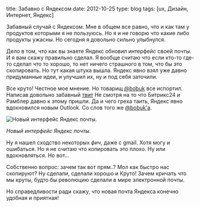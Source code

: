 title: Забавно с Яндексом
date: 2012-10-25
type: blog
tags: [ux, Дизайн, Интернет, Яндекс]

Забавный случай с Яндексом. Мне в общем все равно, что и как там у продуктов которыми я не пользуюсь. Но я и не говорю что какие либо продукты ужасны. Но сегодня я довольно сильно улыбнулся. 

Дело в том, что как вы знаете Яндекс обновил интерфейс своей почты. И я вам скажу правильно сделал. Я вообще считаю что если кто-то где-то сделал что то хорошо, то нет ничего страшного в том, что бы это скопировать. Но тут какая штука вышла. Яндекс явно взял уже давно придуманные идеи, и улучшил их, ну и под себя заточили. 

Все круто! Честное мое мнение. Но товарищ [@bobuk](https://twitter.com/bobuk) все испортил. Написав довольно забавный [твит](https://twitter.com/bobuk/status/261414423367929857) Не смотря на то что Битрикс24 и Рамблер давно к этому пришли. Да и чего греха таить, Яндекс явно вдохновился новым Outlook. Со слов того же [@bobuk'a](https://twitter.com/bobuk/status/261417078207152128).

![Новый интерфейс Яндекс почты.](/static/files/yandex.jpg)

*Новый интерфейс Яндекс почты.*

Ну я нашел сходство некоторых *фич*, даже с gmail. Хотя могу и ошибаться. Но я не считаю что копировать это плохо. Ну или вдохновляться. Но вот...

Собственно вопрос: зачем так вот прям..? Мол как быстро нас скопируют? Ну сделали, сделали хорошо и Круто! Зачем кричать что мы круты, будто бы революцию сделали в мире электронной почты.

Но справедливости ради скажу, что новая почта Яндекса конечно удобная и приятная!